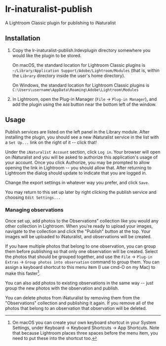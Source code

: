 # lr-inaturalist-publish

A Lightroom Classic plugin for publishing to iNaturalist

## Installation

1) Copy the lr-inaturalist-publish.lrdevplugin directory somewhere you would
   like the plugin to be stored.

   On macOS, the standard location for Lightroom Classic plugins is
   `~/Library/Application Support/Adobe/Lightroom/Modules` (that is, within
   the `Library` directory inside the user's home directory).

   On Windows, the standard location for Lightroom Classic plugins is
   `C:\Users\username\AppData\Roaming\Adobe\Lightroom\Modules`

2) In Lightroom, open the Plug-in Manager (`File` -> `Plug-in Manager`), and
   add the plugin using the `Add` button near the bottom left of the window.

## Usage

Publish services are listed on the left panel in the Library module. After
installing the plugin, you should see a new iNaturalist service in the list
with a `Set Up...` link on the right of it -- click that!

Under the `iNaturalist Account` section, click `Log in`. Your browser will open
on iNaturalist and you will be asked to authorize this application's usage of
your account. Once you click Authorize, you may be prompted to allow opening
the link in Lightroom -- you should allow that. After returning to Lightroom
the dialog should update to indicate that you are logged in.

Change the export settings in whatever way you prefer, and click `Save`.

You may return to this set up later by right clicking the publish service and
choosing `Edit Settings...`

### Managing observations

Once set up, add photos to the Observations" collection like you would any
other collection in Lightroom. When you're ready to upload your images,
navigate to the collection and click the "Publish" button at the top. Your
images will be uploaded to iNaturalist, and observations will be created.

If you have multiple photos that belong to one observation, you can group them
before publishing so that only one observation will be created. Select the
photos that should be grouped together, and use the `File` -> `Plug-in Extras`
-> `Group photos into observation` command to group them. You can assign a
keyboard shortcut to this menu item (I use cmd-O on my Mac) to make this
faster[^1].

You can also add photos to existing observations in the same way -- just group
the new photos with the observation and publish.

You can delete photos from iNaturalist by removing them from the "Observations"
collection and publishing it again. If you remove all of the photos that belong
to an observation that observation will be deleted.

[^1]: On macOS you can create your own keyboard shortcut in your System Settings,
under Keyboard -> Keyboard Shortcuts -> App Shortcuts. Note that because
Lightroom places three spaces before the menu item, you need to put these into
the shortcut too.
